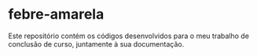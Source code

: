 # febre-amarela
Este repositório contém os códigos desenvolvidos para o meu trabalho de conclusão de curso, juntamente à sua documentação.
